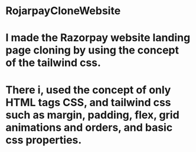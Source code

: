# RojarpayCloneWebsite
# I made the Razorpay website landing page cloning by using the concept of the tailwind css.
# There i, used the concept of only HTML tags CSS, and tailwind css such as margin, padding, flex, grid animations and orders, and basic css properties.
